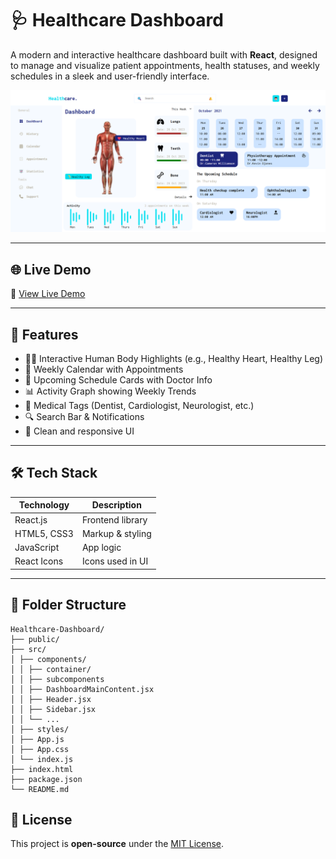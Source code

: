 # 🩺 Healthcare Dashboard

A modern and interactive healthcare dashboard built with **React**, designed to manage and visualize patient appointments, health statuses, and weekly schedules in a sleek and user-friendly interface.

![Healthcare Dashboard Preview](./src/assets/Banner.png)

---

## 🌐 Live Demo

🚀 [View Live Demo](https://72umesh.github.io/Healthcare-Dashboard/)

---

## 📌 Features

- 🧍‍♂️ Interactive Human Body Highlights (e.g., Healthy Heart, Healthy Leg)
- 📅 Weekly Calendar with Appointments
- 🦷 Upcoming Schedule Cards with Doctor Info
- 📊 Activity Graph showing Weekly Trends
- 🧠 Medical Tags (Dentist, Cardiologist, Neurologist, etc.)
- 🔍 Search Bar & Notifications
- 💎 Clean and responsive UI

---

## 🛠️ Tech Stack

| Technology  | Description      |
| ----------- | ---------------- |
| React.js    | Frontend library |
| HTML5, CSS3 | Markup & styling |
| JavaScript  | App logic        |
| React Icons | Icons used in UI |

---

## 📁 Folder Structure

```
Healthcare-Dashboard/
├── public/
├── src/
│ ├── components/
│ │ ├── container/
│ │ ├── subcomponents
│ │ ├── DashboardMainContent.jsx
│ │ ├── Header.jsx
│ │ ├── Sidebar.jsx
│ │ └── ...
│ ├── styles/
│ ├── App.js
│ ├── App.css
│ └── index.js
├── index.html
├── package.json
└── README.md
```

## 📜 License

This project is **open-source** under the [MIT License](LICENSE).
